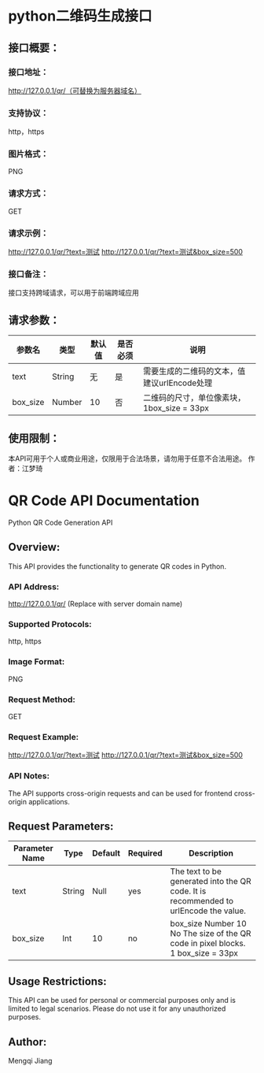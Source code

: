 # python二维码生成接口
## 接口概要：

### 接口地址：
http://127.0.0.1/qr/（可替换为服务器域名）

### 支持协议：
http，https

### 图片格式：
PNG

### 请求方式：
GET

### 请求示例：
http://127.0.0.1/qr/?text=测试
http://127.0.0.1/qr/?text=测试&box_size=500

### 接口备注：
接口支持跨域请求，可以用于前端跨域应用

## 请求参数：
| 参数名 | 类型   | 默认值 | 是否必须 | 说明                     |
| ------ | ------ | ------ | -------- | ----------------------- |
| text   | String | 无     | 是       | 需要生成的二维码的文本，值建议urlEncode处理 |
| box_size | Number | 10    | 否       | 二维码的尺寸，单位像素块，1box_size = 33px |

## 使用限制：
本API可用于个人或商业用途，仅限用于合法场景，请勿用于任意不合法用途。
作者：江梦琦

# QR Code API Documentation
Python QR Code Generation API
## Overview:
This API provides the functionality to generate QR codes in Python.

### API Address:
http://127.0.0.1/qr/ (Replace with server domain name)

### Supported Protocols:
http, https

### Image Format:
PNG

### Request Method:
GET

### Request Example:
http://127.0.0.1/qr/?text=测试
http://127.0.0.1/qr/?text=测试&box_size=500

### API Notes:
The API supports cross-origin requests and can be used for frontend cross-origin applications.

## Request Parameters:
| Parameter Name | Type  | Default | Required | Description                     |
| ------ | ------ | ------ | -------- | ----------------------- |
| text   | String | Null     | yes       | The text to be generated into the QR code. It is recommended to urlEncode the value. |
| box_size | Int | 10    | no      | box_size	Number	10	No	The size of the QR code in pixel blocks. 1 box_size = 33px |

## Usage Restrictions:
This API can be used for personal or commercial purposes only and is limited to legal scenarios. Please do not use it for any unauthorized purposes.

## Author:
Mengqi Jiang
